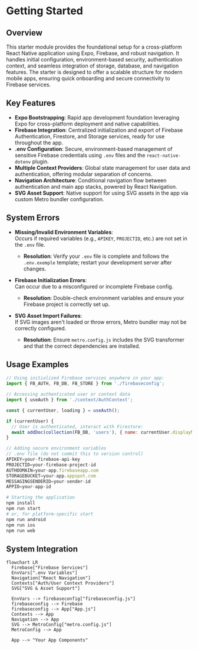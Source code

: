 # Getting Started

## Overview

This starter module provides the foundational setup for a cross-platform React Native application using Expo, Firebase, and robust navigation. It handles initial configuration, environment-based security, authentication context, and seamless integration of storage, database, and navigation features. The starter is designed to offer a scalable structure for modern mobile apps, ensuring quick onboarding and secure connectivity to Firebase services.

## Key Features

- **Expo Bootstrapping**: Rapid app development foundation leveraging Expo for cross-platform deployment and native capabilities.
- **Firebase Integration**: Centralized initialization and export of Firebase Authentication, Firestore, and Storage services, ready for use throughout the app.
- **.env Configuration**: Secure, environment-based management of sensitive Firebase credentials using `.env` files and the `react-native-dotenv` plugin.
- **Multiple Context Providers**: Global state management for user data and authentication, offering modular separation of concerns.
- **Navigation Architecture**: Conditional navigation flow between authentication and main app stacks, powered by React Navigation.
- **SVG Asset Support**: Native support for using SVG assets in the app via custom Metro bundler configuration.

## System Errors

- **Missing/Invalid Environment Variables**:  
  Occurs if required variables (e.g., `APIKEY`, `PROJECTID`, etc.) are not set in the `.env` file.
  - **Resolution**: Verify your `.env` file is complete and follows the `.env.exemple` template; restart your development server after changes.

- **Firebase Initialization Errors**:  
  Can occur due to a misconfigured or incomplete Firebase config.
  - **Resolution**: Double-check environment variables and ensure your Firebase project is correctly set up.

- **SVG Asset Import Failures**:  
  If SVG images aren't loaded or throw errors, Metro bundler may not be correctly configured.
  - **Resolution**: Ensure `metro.config.js` includes the SVG transformer and that the correct dependencies are installed.

## Usage Examples

```javascript
// Using initialized Firebase services anywhere in your app:
import { FB_AUTH, FB_DB, FB_STORE } from './firebaseconfig';

// Accessing authenticated user or context data
import { useAuth } from './context/AuthContext';

const { currentUser, loading } = useAuth();

if (currentUser) {
  // User is authenticated, interact with Firestore:
  await addDoc(collection(FB_DB, 'users'), { name: currentUser.displayName });
}
```

```javascript
// Adding secure environment variables
// .env file (do not commit this to version control)
APIKEY=your-firebase-api-key
PROJECTID=your-firebase-project-id
AUTHDOMAIN=your-app.firebaseapp.com
STORAGEBUCKET=your-app.appspot.com
MESSAGINGSENDERID=your-sender-id
APPID=your-app-id
```

```sh
# Starting the application
npm install
npm run start
# or, for platform-specific start
npm run android
npm run ios
npm run web
```

## System Integration

```mermaid
flowchart LR
  Firebase["Firebase Services"]
  EnvVars[".env Variables"]
  Navigation["React Navigation"]
  Contexts["Auth/User Context Providers"]
  SVG["SVG & Asset Support"]

  EnvVars --> firebaseconfig["firebaseconfig.js"]
  firebaseconfig --> Firebase
  firebaseconfig --> App["App.js"]
  Contexts --> App
  Navigation --> App
  SVG --> MetroConfig["metro.config.js"]
  MetroConfig --> App
  
  App --> "Your App Components"
```
